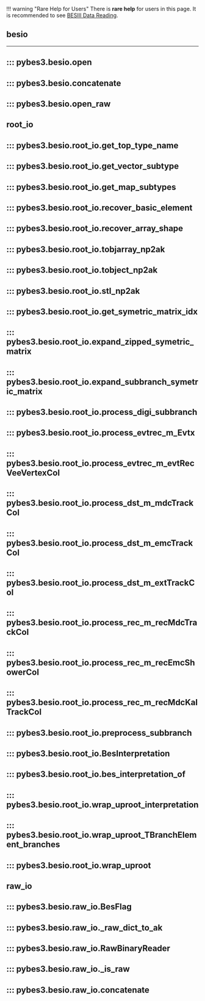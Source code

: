 !!! warning "Rare Help for Users"
    There is **rare help** for users in this page. It is recommended to see [BESIII Data Reading](../user-manual/bes3-data-reading.md).

## besio

---
::: pybes3.besio.open
---
::: pybes3.besio.concatenate
---
::: pybes3.besio.open_raw
---

## root_io

::: pybes3.besio.root_io.get_top_type_name
---
::: pybes3.besio.root_io.get_vector_subtype
---
::: pybes3.besio.root_io.get_map_subtypes
---
::: pybes3.besio.root_io.recover_basic_element
---
::: pybes3.besio.root_io.recover_array_shape
---
::: pybes3.besio.root_io.tobjarray_np2ak
---
::: pybes3.besio.root_io.tobject_np2ak
---
::: pybes3.besio.root_io.stl_np2ak
---
::: pybes3.besio.root_io.get_symetric_matrix_idx
---
::: pybes3.besio.root_io.expand_zipped_symetric_matrix
---
::: pybes3.besio.root_io.expand_subbranch_symetric_matrix
---
::: pybes3.besio.root_io.process_digi_subbranch
---
::: pybes3.besio.root_io.process_evtrec_m_Evtx
---
::: pybes3.besio.root_io.process_evtrec_m_evtRecVeeVertexCol
---
::: pybes3.besio.root_io.process_dst_m_mdcTrackCol
---
::: pybes3.besio.root_io.process_dst_m_emcTrackCol
---
::: pybes3.besio.root_io.process_dst_m_extTrackCol
---
::: pybes3.besio.root_io.process_rec_m_recMdcTrackCol
---
::: pybes3.besio.root_io.process_rec_m_recEmcShowerCol
---
::: pybes3.besio.root_io.process_rec_m_recMdcKalTrackCol
---
::: pybes3.besio.root_io.preprocess_subbranch
---
::: pybes3.besio.root_io.BesInterpretation
---
::: pybes3.besio.root_io.bes_interpretation_of
---
::: pybes3.besio.root_io.wrap_uproot_interpretation
---
::: pybes3.besio.root_io.wrap_uproot_TBranchElement_branches
---
::: pybes3.besio.root_io.wrap_uproot
---

## raw_io

::: pybes3.besio.raw_io.BesFlag
---
::: pybes3.besio.raw_io._raw_dict_to_ak
---
::: pybes3.besio.raw_io.RawBinaryReader
---
::: pybes3.besio.raw_io._is_raw
---
::: pybes3.besio.raw_io.concatenate
---
